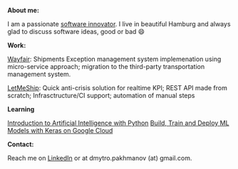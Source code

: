 **About me:**

I am a passionate [software innovator](https://www.dmytro-pakhmanov.info/). I live in beautiful Hamburg and always glad to discuss software ideas, good or bad 😄
<!--
**umnick84/umnick84** is a ✨ _special_ ✨ repository because its `README.md` (this file) appears on your GitHub profile.

Here are some ideas to get you started:

- 🔭 I’m currently working on ...
- 🌱 I’m currently learning ...
- 👯 I’m looking to collaborate on ...
- 🤔 I’m looking for help with ...
- 💬 Ask me about ...
- 📫 How to reach me: ...
- 😄 Pronouns: ...
- ⚡ Fun fact: ...
-->


**Work:**

[Wayfair](https://www.wayfair.com/): Shipments Exception management system implemenation using micro-service approach; migration to the third-party transportation management system.

[LetMeShip](https://www.letmeship.com/de/): Quick anti-crisis solution for realtime KPI; REST API made from scratch; Infrasctructure/CI support; automation of manual steps

**Learning**

[Introduction to Artificial Intelligence with Python](https://learning.edx.org/course/course-v1:HarvardX+CS50AI+1T2020/home)
[Build, Train and Deploy ML Models with Keras on Google Cloud](https://www.cloudskillsboost.google/course_templates/12)

**Contact:**

Reach me on [LinkedIn](https://www.linkedin.com/in/pahmanovdmitry/) or at dmytro.pakhmanov (at) gmail.com.
